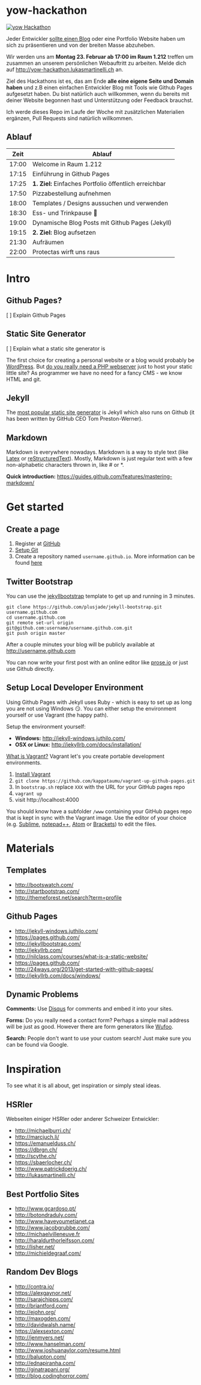 # yow-hackathon

[![yow Hackathon](screenshot.png)](http://yow-hackathon.lukasmartinelli.ch)

Jeder Entwickler [sollte einen Blog](http://www.hanselman.com/blog/YourBlogIsTheEngineOfCommunity.aspx) oder eine Portfolio Website haben um sich
zu präsentieren und von der breiten Masse abzuheben.

Wir werden uns am **Montag 23. Februar ab 17:00 im Raum 1.212** treffen um
zusammen an unserem persönlichen Webauftritt zu arbeiten.
Melde dich auf http://yow-hackathon.lukasmartinelli.ch an.

Ziel des Hackathons ist es, das am Ende **alle eine eigene Seite und
Domain haben** und z.B einen einfachen Entwickler Blog mit Tools wie Github
Pages aufgesetzt haben.
Du bist natürlich auch willkommen, wenn du bereits mit deiner Website begonnen
hast und Unterstützung oder Feedback brauchst.

Ich werde dieses Repo im Laufe der Woche mit zusätzlichen Materialien ergänzen,
Pull Requests sind natürlich willkommen.

## Ablauf

Zeit  | Ablauf
------|-------------------------------------------------------------
17:00 | Welcome in Raum 1.212
17:15 | Einführung in Github Pages
17:25 | **1. Ziel:** Einfaches Portfolio öffentlich erreichbar
17:50 | Pizzabestellung aufnehmen
18:00 | Templates / Designs aussuchen und verwenden
18:30 | Ess- und Trinkpause :pizza:
19:00 | Dynamische Blog Posts mit Github Pages (Jekyll)
19:15 | **2. Ziel:** Blog aufsetzen
21:30 | Aufräumen
22:00 | Protectas wirft uns raus

# Intro

## Github Pages?

[ ] Explain Github Pages

## Static Site Generator
[ ] Explain what a static site generator is

The first choice for creating a personal website or a blog would
probably be [WordPress](https://wordpress.org/).
But [do you really need a PHP webserver](http://davidtucker.net/articles/move-to-static-site-generator/) just to host your static little site?
As programmer we have no need for a fancy CMS - we know HTML and git.

## Jekyll

The [most popular static site generator](https://www.staticgen.com/) is
Jekyll which also runs on Github
(it has been written by GitHub CEO Tom Preston-Werner).

## Markdown

Markdown is everywhere nowadays. Markdown is a way to style text
(like [Latex](http://latex-project.org/intro.html) or
[reStructuredText](http://sphinx-doc.org/rest.html)).
Mostly, Markdown is just regular text with a few non-alphabetic characters thrown in, like # or \*.

**Quick introduction:** https://guides.github.com/features/mastering-markdown/

# Get started

## Create a page

1. Register at [GitHub](https://github.com/)
2. [Setup Git](https://help.github.com/articles/set-up-git/)
3. Create a repository named `username.github.io`.
   More information can be found [here](https://pages.github.com/)

## Twitter Bootstrap

You can use the [jekyllbootstrap](http://jekyllbootstrap.com/usage/jekyll-quick-start.html) template to get up and running in 3 minutes.

```
git clone https://github.com/plusjade/jekyll-bootstrap.git username.github.com
cd username.github.com
git remote set-url origin git@github.com:username/username.github.com.git
git push origin master
```

After a couple minutes your blog will be
publicly available at http://username.github.com

You can now write your first post with an online editor like
[prose.io](http://prose.io/) or just use Github directly.

## Setup Local Developer Environment

Using Github Pages with Jekyll uses Ruby - which is easy to set up as long you
are not using Windows :smirk:. You can either setup the environment yourself or use Vagrant (the happy path).

Setup the environment yourself:
- **Windows:** http://jekyll-windows.juthilo.com/
- **OSX or Linux:** http://jekyllrb.com/docs/installation/

[What is Vagrant?](http://docs.vagrantup.com/v2/why-vagrant/) Vagrant let's you create portable development environments.

1. [Install Vagrant](https://www.vagrantup.com/downloads.html)
2. `git clone https://github.com/kappataumu/vagrant-up-github-pages.git`
3. In `bootstrap.sh` replace `XXX` with the URL for your GitHub pages repo
4. `vagrant up`
5. visit http://localhost:4000

You should know have a subfolder `/www` containing your GitHub pages repo
that is kept in sync with the Vagrant image. Use the editor of your choice (e.g.
[Sublime](http://www.sublimetext.com/3), [notepad++](http://notepad-plus-plus.org/), [Atom](https://atom.io/) or [Brackets](http://brackets.io/)) to edit the files.

# Materials

## Templates

- http://bootswatch.com/
- http://startbootstrap.com/
- http://themeforest.net/search?term=profile

## Github Pages

- http://jekyll-windows.juthilo.com/
- https://pages.github.com/
- http://jekyllbootstrap.com/
- http://jekyllrb.com/
- http://nilclass.com/courses/what-is-a-static-website/
- https://pages.github.com/
- http://24ways.org/2013/get-started-with-github-pages/
- http://jekyllrb.com/docs/windows/

## Dynamic Problems

**Comments:** Use [Disqus](https://disqus.com/) for comments and embed
it into your sites.

**Forms:** Do you really need a contact form? Perhaps a simple mail
address will be just as good.
However there are form generators like [Wufoo](http://www.wufoo.com/).

**Search:** People don't want to use your custom search!
Just make sure you can be found via Google.

# Inspiration

To see what it is all about, get inspiration or simply steal ideas.

## HSRler

Webseiten einiger HSRler oder anderer Schweizer Entwickler:

- http://michaelburri.ch/
- http://marcjuch.li/
- https://emanuelduss.ch/
- https://dbrgn.ch/
- http://scythe.ch/
- https://sbaerlocher.ch/
- http://www.patrickdoerig.ch/
- http://lukasmartinelli.ch/

## Best Portfolio Sites

- http://www.gcardoso.pt/
- http://botondraduly.com/
- http://www.haveyoumetjanet.ca
- http://www.jacobgrubbe.com/
- http://michaelvilleneuve.fr
- http://haraldurthorleifsson.com/
- http://lisher.net/
- http://michieldegraaf.com/

## Random Dev Blogs

- http://contra.io/
- https://alexgaynor.net/
- http://sarajchipps.com/
- http://briantford.com/
- http://ejohn.org/
- http://maxogden.com/
- http://davidwalsh.name/
- https://alexsexton.com/
- http://jenmyers.net/
- http://www.hanselman.com/
- http://www.joshuanaylor.com/resume.html
- http://balupton.com/
- http://ednapiranha.com/
- http://ginatrapani.org/
- http://blog.codinghorror.com/

